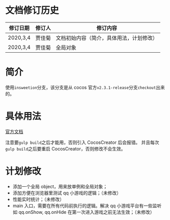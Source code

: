 # 文档修订历史

| 修订日期 | 修订人  | 修订内容 |
| ------ | ------ | ------ |
| 2020,3,4| 贾佳菊 | 文档初始内容（简介，具体用法，计划修改） |
| 2020,3,4| 贾佳菊 | 全局对象|


# 简介

使用```insweetion```分支，该分支是从 cocos 官方```v2.3.1-release```分支```checkout```出来的。

# 具体用法

[官方文档](http://docs.cocos.com/creator/manual/zh/advanced-topics/engine-customization.html)

注意要```gulp build```之后才能用，否则引入 CocosCreator 后会报错。
并且每次```gulp build```之后要重启 CocosCreator，否则修改不会生效。

# 计划修改

* 添加一个全局 object，用来放单例和全局对象；
* 添加方便在浏览器里测试 qq 小游戏的逻辑；（未修改）
* 性能实时统计；（未修改）
* main 入口，需要在所有代码前执行的逻辑。解决 qq 小游戏平台有一些监听如 qq.onShow, qq.onHide 在第一次进入游戏之前无法生效；（未修改）




